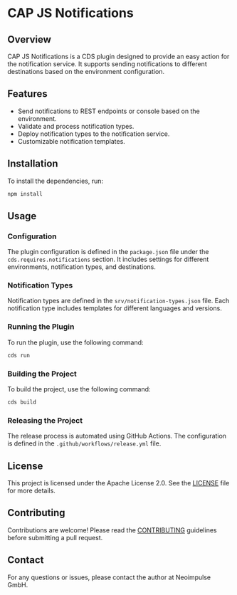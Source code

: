 # CAP JS Notifications

## Overview

CAP JS Notifications is a CDS plugin designed to provide an easy action for the notification service. It supports sending notifications to different destinations based on the environment configuration.

## Features

- Send notifications to REST endpoints or console based on the environment.
- Validate and process notification types.
- Deploy notification types to the notification service.
- Customizable notification templates.

## Installation

To install the dependencies, run:

```bash
npm install
```

## Usage

### Configuration

The plugin configuration is defined in the `package.json` file under the `cds.requires.notifications` section. It includes settings for different environments, notification types, and destinations.

### Notification Types

Notification types are defined in the `srv/notification-types.json` file. Each notification type includes templates for different languages and versions.

### Running the Plugin

To run the plugin, use the following command:

```bash
cds run
```

### Building the Project

To build the project, use the following command:

```bash
cds build
```

### Releasing the Project

The release process is automated using GitHub Actions. The configuration is defined in the `.github/workflows/release.yml` file.

## License

This project is licensed under the Apache License 2.0. See the [LICENSE](./LICENSE) file for more details.

## Contributing

Contributions are welcome! Please read the [CONTRIBUTING](./CONTRIBUTING.md) guidelines before submitting a pull request.

## Contact

For any questions or issues, please contact the author at Neoimpulse GmbH.
